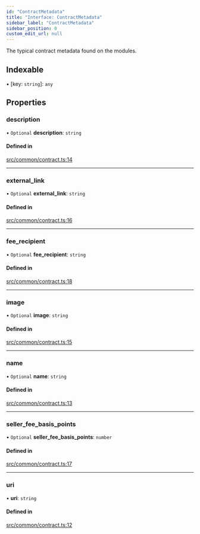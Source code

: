 ```yaml
---
id: "ContractMetadata"
title: "Interface: ContractMetadata"
sidebar_label: "ContractMetadata"
sidebar_position: 0
custom_edit_url: null
---
```


The typical contract metadata found on the modules.

## Indexable

▪ [key: `string`]: `any`

## Properties

### description

• `Optional` **description**: `string`

#### Defined in

[src/common/contract.ts:14](https://github.com/PrasoonPratham/nftlabs-sdk-ts/blob/e7d1d7f/src/common/contract.ts#L14)

___

### external\_link

• `Optional` **external\_link**: `string`

#### Defined in

[src/common/contract.ts:16](https://github.com/PrasoonPratham/nftlabs-sdk-ts/blob/e7d1d7f/src/common/contract.ts#L16)

___

### fee\_recipient

• `Optional` **fee\_recipient**: `string`

#### Defined in

[src/common/contract.ts:18](https://github.com/PrasoonPratham/nftlabs-sdk-ts/blob/e7d1d7f/src/common/contract.ts#L18)

___

### image

• `Optional` **image**: `string`

#### Defined in

[src/common/contract.ts:15](https://github.com/PrasoonPratham/nftlabs-sdk-ts/blob/e7d1d7f/src/common/contract.ts#L15)

___

### name

• `Optional` **name**: `string`

#### Defined in

[src/common/contract.ts:13](https://github.com/PrasoonPratham/nftlabs-sdk-ts/blob/e7d1d7f/src/common/contract.ts#L13)

___

### seller\_fee\_basis\_points

• `Optional` **seller\_fee\_basis\_points**: `number`

#### Defined in

[src/common/contract.ts:17](https://github.com/PrasoonPratham/nftlabs-sdk-ts/blob/e7d1d7f/src/common/contract.ts#L17)

___

### uri

• **uri**: `string`

#### Defined in

[src/common/contract.ts:12](https://github.com/PrasoonPratham/nftlabs-sdk-ts/blob/e7d1d7f/src/common/contract.ts#L12)
